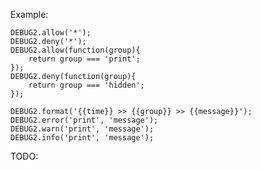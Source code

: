 Example:
    
    DEBUG2.allow('*');
    DEBUG2.deny('*');
    DEBUG2.allow(function(group){
        return group === 'print';
    });
    DEBUG2.deny(function(group){
        return group === 'hidden';
    });

    DEBUG2.format('{{time}} >> {{group}} >> {{message}}');
    DEBUG2.error('print', 'message');
    DEBUG2.warn('print', 'message');
    DEBUG2.info('print', 'message');
    
TODO:

    
